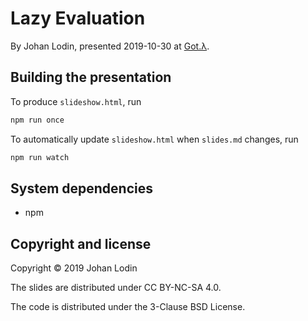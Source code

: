 # Lazy Evaluation

By Johan Lodin, presented 2019-10-30 at [Got.λ](https://www.meetup.com/got-lambda/).

## Building the presentation

To produce `slideshow.html`, run

```bash
npm run once
```

To automatically update `slideshow.html` when `slides.md` changes, run

```bash
npm run watch
```

## System dependencies

* npm

## Copyright and license

Copyright © 2019 Johan Lodin

The slides are distributed under CC BY-NC-SA 4.0.

The code is distributed under the 3-Clause BSD License.
